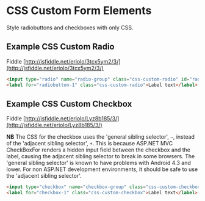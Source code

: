 # CSS Custom Form Elements
Style radiobuttons and checkboxes with only CSS. 
## Example CSS Custom Radio
Fiddle [http://jsfiddle.net/eriolo/3tcx5ym2/3/](http://jsfiddle.net/eriolo/3tcx5ym2/3/)
```HTML
<input type="radio" name="radio-group" class="css-custom-radio" id="radiobutton-1" />
<label for="radiobutton-1" class="css-custom-radio">Label text</label>
```
## Example CSS Custom Checkbox
Fiddle [http://jsfiddle.net/eriolo/Lyz8b185/3/](http://jsfiddle.net/eriolo/Lyz8b185/3/)

**NB** The CSS for the checkbox uses the 'general sibling selector', `~`, instead of the 'adjacent sibling selector', `+`. This is because ASP.NET MVC CheckBoxFor renders a hidden input field between the checkbox and the label, causing the adjacent sibling selector to break in some browsers. The 'general sibling selector' is known to have problems with Android 4.3 and lower. For non ASP.NET development environments, it should be safe to use the 'adjacent sibling selector'.
```HTML
<input type="checkbox" name="checkbox-group" class="css-custom-checkbox" id="checkbox-1" />
<label for="checkbox-1" class="css-custom-checkbox">Label text</label>
```
